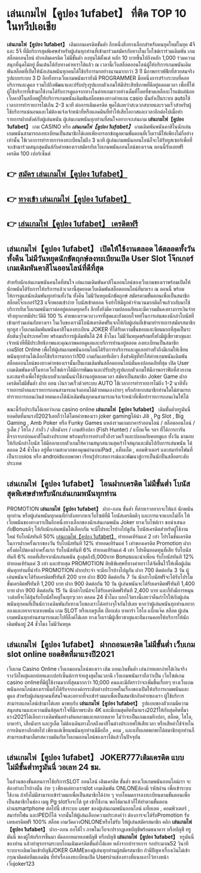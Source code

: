# เล่นเกมไพ่【คูปอง 1ufabet】  ที่ติด TOP 10 ในทวีปเอเชีย

**เล่นเกมไพ่【คูปอง 1ufabet】** เติมถอนเครดิตขั้นต่ำ  อีกหนึ่งสิ่งทางเลือกสำหรับคนยุคใหม่ในยุค 4จี และ 5จี ที่มีบริการสุดพิเศษสำหรับผู้เล่นทุกท่านที่เข้ามาร่วมสมัครกับทางในเว็บไซต์เราร่วมเดิมพัน เกมสล็อตออนไลน์ ฝากเติมเครดิต ไม่มีขั้นต่ำ ลงทุนได้ตั้งแต่ หลัก 10 บาทขึ้นไปถึงหลัก 1,000 ร่วมความสนุกที่ฉุดไม่อยู่ ตื่นเต้นได้กับทางค่ายเราได้แล้ว ณ เวลานี้เว็บสล็อตออนไลน์ผู้ให้บริการเกมพนันเดิมพันสล็อตที่เปิดให้นักเล่นพนันทุกคนได้ใช้บริการมาอย่างนานมากกว่า 3 ปี มีภาพกราฟฟิกที่สวยสมจริง รูปแบบระบบ 3 D
อีกทั้งทางเว็บเกมพนันเรายังมี  PROGRAMMER มือหนึ่งการสร้างระบบที่คอยบริการและดูแล  รวมไปถึงพัฒนาและปรับปรุงรูปแบบตัวเกมให้มีประสิทธิภาพที่ดีอยู่ตลอดเวลา เพื่อที่ให้ผู้ใช้บริการที่เข้ามาใช้งานได้รับการดูแลจากทางในค่ายเกมเราอย่างเต็มที่โดยที่ขาดเหลืออะไรแม้แต่น้อย เว็บคาสิโนสล็อตผู้ให้บริการเกมพนันเดิมพันสล็อตของทางค่ายเกม casio นั้นยังเป็นระบบ autoใช้เวลาการทำรายการไม่เกิน 2-3 นาที ต่อการเติมเครดิต พูดได้เลยว่าสะดวกสบายและรวดเร็วสำหรับผู้ใช้บริการแน่นอนและไม่ต้องแจ้งเจ้าหน้าที่หรือแอดมินที่ทำให้เสียโอกาสและเวลาอีกต่อไปเมื่อทำรายการฝากตังค์กับผู้เล่นพนัน
ผู้เล่นเกมพนันทุกท่านที่สนใจอยากจะเล่นเกม **เล่นเกมไพ่【คูปอง 1ufabet】** เกม CASINO  หรือ ***เล่นเกมไพ่【คูปอง 1ufabet】*** เกมเดิมพันพนันคาสิโนนักเล่นเกมพนันสามารถลงทะเบียนเป็นสมาชิกได้เลยเพียงกรอกข้อมูลตามขั้นตอนที่เว็บเรามีให้เพียงไม่กี่อย่างเท่านั้น ใช้เวลาการทำรายการลงทะเบียนไม่ถึง 3 นาที ผู้เล่นเกมพนันออนไลน์ก็จะได้รับยูสเซอร์เพื่อที่จะเข้ามาร่วมสนุกสุดมันส์กับค่ายของเราสมัครกับเว็บเกมพนันออนไลน์ของเราณ ตอนนี้รับเลยฟรีเครดิต 100 เปอร์เซ็นต์ 

## 👉 [สมัคร เล่นเกมไพ่【คูปอง 1ufabet】](https://archa888.com/)
## 👉 [ทางเข้า เล่นเกมไพ่【คูปอง 1ufabet】](https://archa888.com/)
## 👉 [เล่นเกมไพ่【คูปอง 1ufabet】 เครดิตฟรี](https://archa888.com/)

## เล่นเกมไพ่【คูปอง 1ufabet】 เปิดให้ใช้งานตลอด ได้ตลอดทั้งวัน ทั้งคืน ไม่มีวันหยุดนักขัตฤกษ์ลงทะเบียนเปิด User Slot โจ๊กเกอร์ เกมเดิมพันคาสิโนออนไลน์ที่ดีที่สุด

สำหรับนักเล่นเกมพนันคนใดที่สนใจ เล่นเกมเดิมพันคาสิโนออนไลน์ของเว็บเกมของเราพร้อมเปิดให้นักพนันได้รับการให้บริการแล้วเวลานี้สุดยอดเว็บเดิมพันสล็อตออนไลน์ที่มาแรง ณ ตอนนี้ พร้อมให้การดูแลนักเดิมพันทุกท่านทั้งวัน ทั้งคืน ไม่มีวันหยุดนักขัตฤกษ์ สมัครตามขั้นตอนเพื่อเป็นสมาชิก สล็อตโจ๊กเกอร์123 แจ็กพอตเข้าง่าย โบนัสเข้าตลอด จึงทำให้มีลูกค้าจำนวนมากติดใจแล้วกลับมาใช้บริการกับเว็บเกมพนันเราต่ออยู่ตลอดทุกครั้ง อีกทั้งยังมีความปลอดภัยและมีความมั่นคงทางการเงินจ่ายจริงทุกบาทมีประวัติดี 100 % ค่ายของเราควบวงจรที่สุดและยังตอบโจทย์ในการเล่นของนักล่าโบนัสที่เข้ามาร่วมเล่นกับทางเรา
ในเว็บของเรามีโบนัสเครดิตฟรีแจกให้กับผู้เล่นที่เข้ามาทำรายการสมัครสมาชิกทุกยูส เว็บเกมเดิมพันพนันคาสิโนลงทะเบียน JOKER ที่ได้รับความชื่นชอบและนิยมมากที่สุดเป็นระดับต้นๆในประเทศไทย พร้อมบริการผู้เดิมพันได้ 24 ชั่วโมง ไม่มีวันหยุดพร้อมทั้งยังมีผู้เชี่ยวชาญและเจ้าหน้าที่ที่มีประสิทธิภาพและคุณภาพคอยดูแลและบริการท่านอยู่ตลอด ลงทะเบียนเป็นสมาชิก เกมSlot Online เพื่อให้ผู้เล่นเกมพนันออนไลน์ได้รับการบริการและดูแลอย่างทั่วถึงมีเกมให้เซียนพนันทุกท่านได้เลือกใช้บริการมากกว่า100 เกมกันเลยทีเดียว
สิ่งสำคัญที่ทำให้ค่ายเกมพนันเดิมพันสล็อตออนไลน์ของทางค่ายของเรานั้นเป็นเกมเดิมพันสล็อตออนไลน์มั่นคงปลอดภัยที่สุด เปิด User  เกมเดิมพันคาสิโนทางเว็บไซต์เราได้มีการพัฒนาและปรับปรุงรูปแบบตัวเกมให้มีภาพกราฟิกที่สวยงามและสมจริงเพื่อให้รูปแบบตัวเกมนั้นน่าใช้งานอยู่ตลอดเวลา สมัครเป็นสมาชิก Joker Game ฝากเครดิตไม่มีขั้นต่ำ ฝาก ถอน เงินรวดเร็วด้วยระบบ AUTO ใช้เวลาการทำรายการไม่ถึง 1-2 นาทีทั้งรายการฝากและรายการถอนสามารถแจ้งถอนได้ด้วยตนเองง่ายๆ หรือถ้าหากสมาชิกท่านใดไม่สามารถทำรายการถอนเงินด้วยตนเองได้นักเดิมพันทุกคนสามารถแจ้งเจ้าหน้าที่เพื่อทำรายการถอนเงินให้ได้

ขณะนี้รับประกันได้เลยว่าเกม casino online **เล่นเกมไพ่【คูปอง 1ufabet】** เติมขั้นต่ำทรูมันนี่ ยอดฮิตที่มาแรงปี2021เลยก็ว่าได้โดยค่ายของเรา joker gamingได้นำ  Jili , Pg Slot , Big Gaming , Amb Poker หรือ Funky Games แหล่งรวมเกมบาคาร่าออนไลน์ / สล็อตออนไลน์ / รูเล็ต / ไฮโล / กำถั่ว / เสือมังกร / เกมส์ยิงปลา (Fish Hunter) / แบ็กแจ็ค ฯลฯ ที่ได้การการันตีจากจากบ่อนคาสิโนต่างประเทศ พร้อมบริการอย่างทั่วถึงรวดเร็วและปลอดภัยคอยดูแล ทั้งวัน มามอบให้กับนักล่าโบนัส ได้มีออกแบบตัวเกมให้ความสนุกสนานสุดเร้าใจสนุกและมันไปกับการเล่นพนัน ได้ ตลอด 24 ชั่วโมง อยู่ที่ความสะดวกของคุณผ่านบนiPad , แท็บเล็ต , คอมพิวเตอร์ และสมาร์ทโฟนที่เป็นระบบios หรือ androidแบบพกพา เรียนรู้ประสบการณ์และพัฒนาสู่การเป็นนักปั่นสล็อตระดับประเทศ

## เล่นเกมไพ่【คูปอง 1ufabet】 โอนฝากเครดิต ไม่มีขั้นต่ำ โบนัสสุดพิเศษสำหรับนักเล่นเกมพนันทุกท่าน

 PROMOTION  **เล่นเกมไพ่【คูปอง 1ufabet】** ฝาก-ถอน ขั้นต่ำ ที่ค่ายเราอยากจะให้แก่  นักพนันทุกท่าน หรือผู้เล่นพนันทุกคนที่กำลังอยากหาเว็บไซต์ที่มี โบนัสเครดิตดีๆ และการแจกแบบไม่กั๊ก ให้เว็บพนันของทางเราเป็นอีกหนึ่งทางเลือกของนักเล่นเกมพนัน Joker ทางเว็บไซต์เรา ขอนำเสนอกับBonusดีๆ ให้กับนักเล่นพนันได้เลือกกัน จะมีโปรอะไรบ้างไปดูกัน
โบนัสเครดิตสำหรับผู้ใช้งานใหม่ รับโบนัสทันที 50% [เล่นเกมไพ่【คูปอง 1ufabet】](https://archa888.com/) ทำยอดเทิร์นแค่ 2 เท่า
โปรโมชั่นเครดิตในการฝากครั้งแรกของวัน รับโบนัสทันที 12% ทำยอดเทิร์นแค่ 1 เท่าของเครดิต
 Promotion ฝากครั้งต่อไปของฝากครั้งแรก รับโบนัสทันที 6% ทำยอดเทิร์นแค่ 4 เท่า
โปรคืนยอดทุนที่เสีย รับโบนัสทันที 6% ยอดที่เสียจากนักเล่นพนัน สูงสุดถึง5,000บาท
Bonusแนะนำเพื่อน รับโบนัสทันที 12% ทำยอดเทิร์นแค่ 3 เท่า
และท้ายสุด PROMOTION สิทธิพิเศษที่ทางค่ายเราได้จัดขึ้นไว้ให้เพื่อผู้เดิมพันทุกท่านที่น่ารัก  PROMOTION ฝากประจำ จะมีอะไรบ้างไปดูกัน
ฝาก 700 ติดต่อกัน 3 วัน ผู้เล่นพนันจะได้รับเครดิตฟรีทันที 200 บาท
ฝาก 800 ติดต่อกัน 7 วัน นักล่าโบนัสฟรีจะได้รับโปรโมชั่นเครดิตฟรีทันที 1,200 บาท
ฝาก 900 ติดต่อกัน 10 วัน ผู้เล่นพนันจะได้รับเครดิตฟรีทันที 1,400 บาท
ฝาก 900 ติดต่อกัน 15 วัน นักล่าโบนัสจะได้รับเครดิตฟรีทันที 2,400 บาท
และก็ยังมีการหมุนวงล้อที่จะได้ลุ้นรับโบนัสใหญ่ในทุกๆเวลา ตลอด 24 ชั่วโมง บอกไว้ตรงนี้เลยว่าคืนกำไรให้กับผู้เล่นพนันทุกคนที่เป็นนักวางเดิมพันกับทางเว็บของเราได้อย่างจุใจกันไปเลย หากว่าผู้เล่นพนันทุกท่านอยากลองและอยากจะแทงพนัน เกม SLOT หรือเกมรูเล็ต  ป๊อกเด้ง บาคาร่า ไฮโล แบ็กแจ๊ค สล็อต ผู้เล่นเกมพนันทุกท่านสามารถแตะไปที่ลิ้งค์ได้เลย ทางเว็บเรามีผู้เชี่ยวชาญและทีมงานคอยให้บริการให้นักเดิมพันอยู่ 24 ชั่วโมง ไม่มีวันหยุด

## เล่นเกมไพ่【คูปอง 1ufabet】 ฝากถอนเครดิต ไม่มีขั้นต่ำ  เว็บเกม slot online ยอดฮิตที่มาแรงปี2021

เว็บเกม  Casino Online เว็บเกมออนไลน์ของเรา เติม ถอนเงินขั้นต่ำ เล่นง่ายแตกง่ายได้เงินจริง รางวัลใหญ่แตกบ่อยและเปอร์เซ็นต์การจ่ายสูงสุดในเวลานี เว็บเกมพนันเราถือว่าเป็น เว็บไซต์เกม casino onlineที่มีผู้ใช้งานมากที่สุดมากกว่า 10,000 คนและมีอัตราว่าจะเพิ่มขึ้นเรื่อยๆ ทางเว็บเกมพนันออนไลน์ของเรานั้นยังได้รับจากองค์กรระดับต่างประเทศในเรื่องของเปิดให้บริการเกมพนันและดูแล สำหรับผู้เล่นทุกคนที่สนใจและอยากที่จะเข้าร่วมมาเพื่อเป็นสมาชิกกับค่ายของเรา ผู้ใช้บริการสามารถแอดไลน์เข้ามาได้เลย
	มาพบกับ **เล่นเกมไพ่【คูปอง 1ufabet】** รูปแบบของตัวเกมมีความสนุกสนานและความมันส์สุดเร้าใจที่มีภาพระดับ 4K และมีเกมสุดฮิตที่มาแรง2021ให้กับสุดฮิตที่มาแรง2021ได้เลือกวางเดิมพันอย่างล้นหลามและหลากหลาย  ไม่ว่าจะเป็นเกมเกมยิงปลา, สล็อต, ไฮโล, บาคาร่า, เสือมังกร และรูเล็ต ไม่ต้องเดินทางไกลถึงคาสิโนต่างประเทศให้เสียเวลา หรือเสียค่าใช้จ่ายในการเดินทางอีกต่อไป เพียงแค่เซียนพนันทุกท่านมีมือถือ , คอม , และแท็บเลตพกพาได้สมาชิกทุกท่านก็สามารถเข้ามาลิ้มรสความมันกับเว็บเกมออนไลน์ของเราได้แล้วในปัจจุบัน

## เล่นเกมไพ่【คูปอง 1ufabet】 JOKER777เติมเครดิต แบบไม่มีขั้นต่ำทรูมันนี่ วอเลท 24 ชม.

ในส่วนของขั้นตอนการใช้บริการSLOT ออนไลน์ เติมเครดิต ขั้นต่ำ ของเว็บเกมพนันออนไลน์เรา จะต้องทำอะไรบ้างนั้น ง่าย ๆ เพียงแค่ทางเราslot เกมเดิมพัน ONLONEต้องมี รหัสผ่าน เพื่อเข้าระบบใช้งาน ถ้ายังไม่มีสามารถเข้าร่วมมาเพื่อเป็นสมาชิกได้ง่าย ๆ จากโหมดการลงทะเบียนตามขั้นตอนเพื่อเป็นสมาชิกในช่อง เมนู Pg slotจึงจะได้ ยูส เข้าใช้งาน พอได้มาแล้วก็ให้ทำตามขั้นตอนผ่านsmartphone ต่อไปนี้
เข้าระบบ user  ของผู้เล่นเกมพนันออนไลน์ แท็บเลต , คอมพิวเตอร์ , สมาร์ทโฟน และiPEDก็ได้
จากนั้นให้ผู้เล่นเลือกความประสงค์ว่า ต้องการจะได้รับPromotion รับเลยเครดิตฟรี 100% สล็อต เกมวัดดวงONLONEหรือไม่รับ
ให้ผู้เล่นสมัครสมาชิก คลิก **เล่นเกมไพ่【คูปอง 1ufabet】** ฝาก-ถอน ออโต้ไว ภาพในเว็บจะปรากฏเลขบัญชีพร้อมธนาคาร หรือบัญชี ทรูมันนี่ ของผู้ให้บริการขึ้นมา
คัดลอกหมายเลขบัญชี หรือบัญชี **เล่นเกมไพ่【คูปอง 1ufabet】** ทรูมันนี่ ของท่าน แล้วทำธุรกรรมระบบโอนเติมเครดิตขั้นต่ำได้เลย
หลังจากทำรายการ รอประมาณ52 วินาที ระบบจะเติมเงินเข้าบัญชีJOKER GAMEของผู้เล่นทุกท่านผู้สมัครสมาชิก
ถ้ามีปัญหาเรื่องเงินไม่เข้า กรุณาติดต่อทีมแอดมิน ที่ทำเรื่องลงทะเบียนเปิด Userผ่านช่องทางที่แนบเอาไว้ทางหน้าเว็บjoker123


